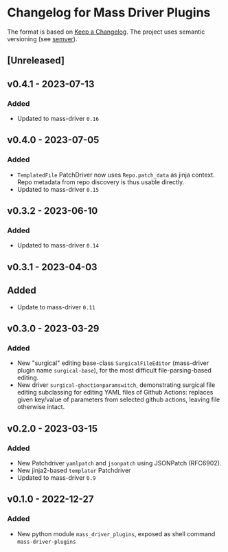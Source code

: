 # Changelog for Mass Driver Plugins


The format is based on [Keep a Changelog](https://keepachangelog.com/en/1.0.0/).
The project uses semantic versioning (see [semver](https://semver.org)).

## [Unreleased]


## v0.4.1 - 2023-07-13


### Added
- Updated to mass-driver `0.16`


## v0.4.0 - 2023-07-05


### Added
- `TemplatedFile` PatchDriver now uses `Repo.patch_data` as jinja context. Repo
  metadata from repo discovery is thus usable directly.
- Updated to mass-driver `0.15`


## v0.3.2 - 2023-06-10

### Added
- Updated to mass-driver `0.14`


## v0.3.1 - 2023-04-03

## Added
- Update to mass-driver `0.11`


## v0.3.0 - 2023-03-29

### Added
- New "surgical" editing base-class `SurgicalFileEditor` (mass-driver plugin
  name `surgical-base`), for the most difficult file-parsing-based editing.
- New driver `surgical-ghactionparamswitch`, demonstrating surgical file editing
  subclassing for editing YAML files of Github Actions: replaces given key/value
  of parameters from selected github actions, leaving file otherwise intact.


## v0.2.0 - 2023-03-15


### Added
- New Patchdriver `yamlpatch` and `jsonpatch` using JSONPatch (RFC6902).
- New  jinja2-based `templater` Patchdriver
- Updated to mass-driver `0.9`

## v0.1.0 - 2022-12-27
### Added
- New python module `mass_driver_plugins`, exposed as shell command `mass-driver-plugins`
